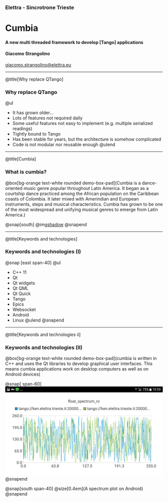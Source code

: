 ### Elettra - Sincrotrone Trieste

# Cumbia

#### A new multi threaded framework to develop [Tango] applications

#### Giacomo Strangolino

giacomo.strangolino@elettra.eu

---
@title[Why replace QTango]

### Why replace QTango

@ul
- It has grown older...
- Lots of features not required daily
- Some useful features not easy to implement (e.g. multiple serialized readings)
- Tightly bound to Tango
- Has been stable for years, but the architecture is somehow complicated
- Code is not modular nor reusable enough
@ulend

---
@title[Cumbia]

### What is cumbia?

@box[bg-orange text-white rounded demo-box-pad](Cumbia is a dance-oriented music genre popular throughout Latin America. It began as a courtship dance practiced among the African population on the Caribbean coasts of Colombia. It later mixed with Amerindian and European instruments, steps and musical characteristics. Cumbia has grown to be one of the most widespread and unifying musical genres to emerge from Latin America.)


@snap[south]
 @img[shadow](assets/img/modules.png)
@snapend


---
@title[Keywords and technologies]

### Keywords and technologies (I)

@snap [east span-40]
@ul
- C++ 11
- Qt
- Qt widgets
- Qt QML
- Qt Quick
- Tango
- Epics
- Websocket
- Android
- Linux
@ulend
@snapend

---
@title[Keywords and technologies ii]

### Keywords and technologies (II)

@box[bg-orange text-white rounded demo-box-pad](cumbia is written in C++ and uses the Qt libraries to develop graphical user interfaces. This means cumbia applications work on desktop computers as well as on Android devices)


@snap[ span-60]
![PIC](assets/img/android-plot1.png)
@snapend

@snap[south span-40]
@size[0.4em](A spectrum plot on Android)
@snapend
